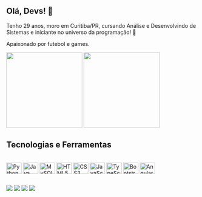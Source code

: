 ## Olá, Devs! 👋

Tenho 29 anos, moro em Curitiba/PR, cursando Análise e Desenvolvindo de Sistemas e iniciante no universo da programação!  🚀

Apaixonado por futebol e games.

<div>
<img height="200em" src="https://github-readme-stats.vercel.app/api?username=gabrielcavalcante-dev&theme=dracula&show_icons=true"/>
<img height="200em" src="https://github-readme-stats.vercel.app/api/top-langs/?username=gabrielcavalcante-dev&langs_count=8&theme=dracula"/>

## Tecnologias e Ferramentas

<div style="display: inline_block"><br>
<img align="center" alt="Python" height="30" width="40" src="https://cdn.jsdelivr.net/gh/devicons/devicon/icons/python/python-plain.svg"/>
<img align="center" alt="Java" height="30" width="40" src="https://cdn.jsdelivr.net/gh/devicons/devicon/icons/java/java-plain.svg"/>
<img align="center" alt="MySQL" height="30" width="40" src="https://cdn.jsdelivr.net/gh/devicons/devicon/icons/mysql/mysql-plain.svg"/>
<img align="center" alt="HTML5" height="30" width="40" src="https://cdn.jsdelivr.net/gh/devicons/devicon/icons/html5/html5-plain.svg"/>
<img align="center" alt="CSS3" height="30" width="40" src="https://cdn.jsdelivr.net/gh/devicons/devicon/icons/css3/css3-plain.svg"/>
<img align="center" alt="JavaScript" height="30" width="40" src="https://cdn.jsdelivr.net/gh/devicons/devicon/icons/javascript/javascript-plain.svg"/>
<img align="center" alt="TypeScript" height="30" width="40" src="https://cdn.jsdelivr.net/gh/devicons/devicon/icons/typescript/typescript-plain.svg"/>
<img align="center" alt="Bootstrap" height="30" width="40" src="https://cdn.jsdelivr.net/gh/devicons/devicon/icons/bootstrap/bootstrap-plain.svg"/>
<img align="center" alt="Angular" height="30" width="40" src="https://cdn.jsdelivr.net/gh/devicons/devicon/icons/angularjs/angularjs-plain.svg"/>
</div>

##

<div>
<a href="mailto:gbrcavalcante@gmail.com"><img src="https://img.shields.io/badge/Gmail-D14836?style=for-the-badge&logo=gmail&logoColor=white"></a>
<a href="https://www.linkedin.com/in/gabriel-cavalcante-5493b7207/"><img src="https://img.shields.io/badge/LinkedIn-0077B5?style=for-the-badge&logo=linkedin&logoColor=white"></a>
<a href="https://www.instagram.com/gbrcavalcante_/"><img src="https://img.shields.io/badge/Instagram-E4405F?style=for-the-badge&logo=instagram&logoColor=white"></a>
<a href="https://wa.me/5541999925471/"><img src="https://img.shields.io/badge/WhatsApp-25D366?style=for-the-badge&logo=whatsapp&logoColor=white"></a>
</div>
            
          
